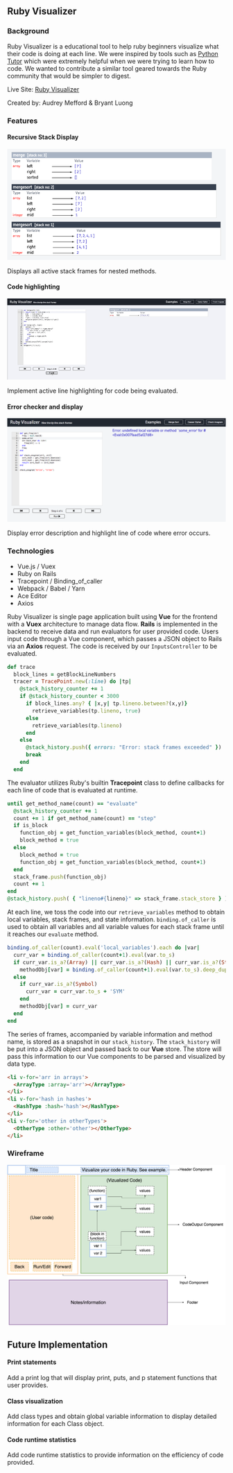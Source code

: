 ## Ruby Visualizer

### Background

Ruby Visualizer is a educational tool to help ruby beginners visualize what their code is doing at each line. We were inspired by tools such as [Python Tutor](http://www.pythontutor.com/) which were extremely helpful when we were trying to learn how to code. We wanted to contribute a similar tool geared towards the Ruby community that would be simpler to digest.

Live Site: [Ruby Visualizer](http://www.rubyvisualizer.com)

Created by: Audrey Mefford & Bryant Luong

### Features

#### Recursive Stack Display

![merge-sort](docs/images/merge_sort2.png)

Displays all active stack frames for nested methods.

#### Code highlighting

![highlighting](docs/images/highlighting.gif)

Implement active line highlighting for code being evaluated.

#### Error checker and display

![errors](docs/images/errors.png)

Display error description and highlight line of code where error occurs.

### Technologies

+ Vue.js / Vuex
+ Ruby on Rails
+ Tracepoint / Binding_of_caller
+ Webpack / Babel / Yarn
+ Ace Editor
+ Axios

Ruby Visualizer is single page application built using **Vue** for the frontend with a **Vuex** architecture to manage data flow. **Rails** is implemented in the backend to receive data and run evaluators for user provided code. Users input code through a Vue component, which passes a JSON object to Rails via an **Axios** request. The code is received by our `InputsController` to be evaluated.

```ruby
def trace
  block_lines = getBlockLineNumbers
  tracer = TracePoint.new(:line) do |tp|
    @stack_history_counter += 1
    if @stack_history_counter < 3000
      if block_lines.any? { |x,y| tp.lineno.between?(x,y)}
        retrieve_variables(tp.lineno, true)
      else
        retrieve_variables(tp.lineno)
      end
    else
      @stack_history.push({ errors: "Error: stack frames exceeded" })
      break
    end
  end
```

The evaluator utilizes Ruby's builtin **Tracepoint** class to define callbacks for each line of code that is evaluated at runtime.

```ruby
until get_method_name(count) == "evaluate"
  @stack_history_counter += 1
  count += 1 if get_method_name(count) == "step"
  if is_block
    function_obj = get_function_variables(block_method, count+1)
    block_method = true
  else
    block_method = true
    function_obj = get_function_variables(block_method, count+1)
  end
  stack_frame.push(function_obj)
  count += 1
end
@stack_history.push( { "lineno#{lineno}" => stack_frame.stack_store } )
```

At each line, we toss the code into our `retrieve_variables` method to obtain local variables, stack frames, and state information. `binding.of_caller` is used to obtain all variables and all variable values for each stack frame until it reaches our `evaluate` method.

```ruby
binding.of_caller(count).eval('local_variables').each do |var|
  curr_var = binding.of_caller(count+1).eval(var.to_s)
  if curr_var.is_a?(Array) || curr_var.is_a?(Hash) || curr_var.is_a?(String)
    methodObj[var] = binding.of_caller(count+1).eval(var.to_s).deep_dup
  else
    if curr_var.is_a?(Symbol)
      curr_var = curr_var.to_s + 'SYM'
    end
    methodObj[var] = curr_var
  end
end
```

The series of frames, accompanied by variable information and method name, is stored as a snapshot in our `stack_history`. The `stack_history` will be put into a JSON object and passed back to our **Vue** store. The store will pass this information to our Vue components to be parsed and visualized by data type.

```html
<li v-for='arr in arrays'>
  <ArrayType :array='arr'></ArrayType>
</li>
<li v-for='hash in hashes'>
  <HashType :hash='hash'></HashType>
</li>
<li v-for='other in otherTypes'>
  <OtherType :other='other'></OtherType>
</li>
```

### Wireframe

![wireframe](docs/wireframe2.png)

## Future Implementation
#### Print statements
Add a print log that will display print, puts, and p statement functions that user provides.
#### Class visualization
Add class types and obtain global variable information to display detailed information for each Class object.
#### Code runtime statistics
Add code runtime statistics to provide information on the efficiency of code provided.
